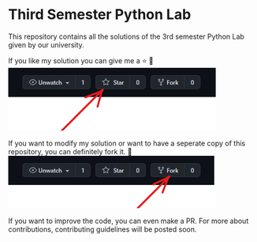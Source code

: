 # Third Semester Python Lab
This repository contains all the solutions of the 3rd semester Python Lab given by our university.
  
If you like my solution you can give me a :star: :hugs:  
![how to star](https://raw.githubusercontent.com/J16N/First-Semester-CS-Assignments/main/README/star.png)

If you want to modify my solution or want to have a seperate copy of this repository, you can definitely fork it. :slightly_smiling_face:
![how-to-fork](https://raw.githubusercontent.com/J16N/First-Semester-CS-Assignments/main/README/fork.png)
  
If you want to improve the code, you can even make a PR. For more about contributions, contributing guidelines will be posted soon.